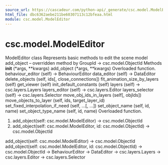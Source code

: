 ```yaml
---
source_url: https://cascadeur.com/python-api/_generate/csc.model.ModelEditor.html
html_file: dbc6362aebe211be60307113c12bfeaa.html
module: csc.model.ModelEditor
---
```


# csc.model.ModelEditor 

ModelEditor class Represents basic methods to edit the scene model add_object – overridden method by GroupId -> csc.model.ObjectId Methods __init__ (*args, **kwargs) add_object (*args, **kwargs) Overloaded function. behaviour_editor (self) -> BehaviourEditor data_editor (self) -> DataEditor delete_objects (self, ids[, close_connections]) fit_animation_size_by_layers (self) get_viewer (self) init_default_constants (self) layers (self) -> csc.layers.Layers layers_editor (self) -> csc.layers.Editor layers_selector (self) -> csc.layers.Selector move_obj_ids_in_layers (self[, objIds]) move_objects_to_layer (self, ids, target_layer_id) set_fixed_interpolation_if_need (self, ...[, ...]) set_object_name (self, id, name) set_object_type_name (self, id, name) Overloaded function.
1. add_object(self: csc.model.ModelEditor) -> csc.model.ObjectId
2. add_object(self: csc.model.ModelEditor, id: csc.model.ObjectId) -> csc.model.ObjectId

add_object(self: csc.model.ModelEditor) -> csc.model.ObjectId add_object(self: csc.model.ModelEditor, id: csc.model.ObjectId) -> csc.model.ObjectId -> BehaviourEditor -> DataEditor -> csc.layers.Layers -> csc.layers.Editor -> csc.layers.Selector